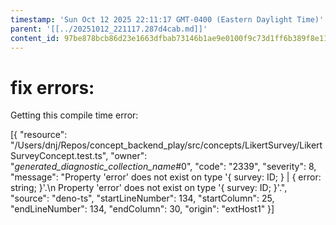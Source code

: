 ```yaml
---
timestamp: 'Sun Oct 12 2025 22:11:17 GMT-0400 (Eastern Daylight Time)'
parent: '[[../20251012_221117.287d4cab.md]]'
content_id: 97be878bcb86d23e1663dfbab73146b1ae9e0100f9c73d1ff6b389f8e11ef50f
---
```


# fix errors:

Getting this compile time error:

\[{
"resource": "/Users/dnj/Repos/concept\_backend\_play/src/concepts/LikertSurvey/LikertSurveyConcept.test.ts",
"owner": "*generated\_diagnostic\_collection\_name*#0",
"code": "2339",
"severity": 8,
"message": "Property 'error' does not exist on type '{ survey: ID; } | { error: string; }'.\n  Property 'error' does not exist on type '{ survey: ID; }'.",
"source": "deno-ts",
"startLineNumber": 134,
"startColumn": 25,
"endLineNumber": 134,
"endColumn": 30,
"origin": "extHost1"
}]
